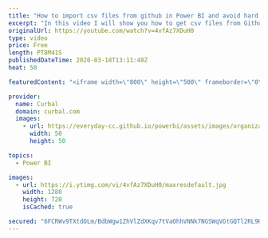 ```yaml
---
title: "How to import csv files from github in Power BI and avoid hard coded columns"
excerpt: "In this video I will show you how to get csv files from Github into Power BI and how to avoid hard coding columns when importing csv files.  The file is available for download in the download center - Community downloads. Please, use this dataset responsibly!! Here you can download all the pbix files:"
originalUrl: https://youtube.com/watch?v=4vfAz7XDuH0
type: video
price: Free
length: PT8M41S
publishedDateTime: 2020-03-18T13:11:48Z
heat: 50

featuredContent: "<iframe width=\"800\" height=\"500\" frameborder=\"0\" src=\"https://www.youtube.com/embed/4vfAz7XDuH0\" allow=\"accelerometer; autoplay; encrypted-media; gyroscope; picture-in-picture\" allowfullscreen></iframe>"

provider:
  name: Curbal
  domain: curbal.com
  images:
    - url: https://everyday-cc.github.io/powerbi/assets/images/organizations/curbal.com-50x50.jpg
      width: 50
      height: 50

topics:
  - Power BI

images:
  - url: https://i.ytimg.com/vi/4vfAz7XDuH0/maxresdefault.jpg
    width: 1280
    height: 720
    isCached: true

secured: "6FCRWv9TXtdOLm/BdbWgw1ZhVlZdXKqv7tVaOhhVNNk7NGSWqVGtGQTl2RL9HqJjLR5jXgCMh6EucMZjKBXYvWQ+puKlte6sba1azskWyNXjNcfoZjFXsWqxokt4u2H9ur2NxTqziqHa7AsboqIcdwzFpfSB3wEgBwclmYIOlA6fl/FWrnobX975fgElXl7qqq8CWDEYncJKNTN6G0fjdVxISovmPCA4bpRhlFgA1w4TvlVIDZtPTiwqQMHu7fSM2KZ3TMgztrEmiaJG8z6txp0+zLj/ARFb4VOo5/XkCFPrWYbaSTQqsr5oAeP7kOE4XcoG7/Empuidvi6M/jMi16yfacuKCGDhp6uz6SkxT4d/9cEQuSG7/92lcoNZoYFcWNb0RBh956dQus+7pdFD2j5tHFfqFJ0Qyhhn8hLPUcw=;HqcbzqIF1HsJ11FhWh7ktg=="
---
```


